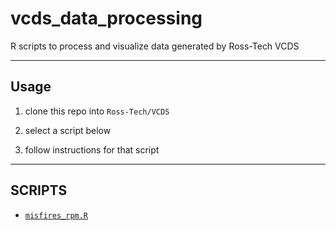 # vcds_data_processing

R scripts to process and visualize data generated by Ross-Tech VCDS

---

## Usage

1. clone this repo into `Ross-Tech/VCDS`

2. select a script below

3. follow instructions for that script


---

## SCRIPTS

* [`misfires_rpm.R`](misfires_rpm)
